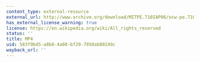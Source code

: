 ```yaml
---
content_type: external-resource
external_url: http://www.archive.org/download/MITPE.710IAP06/ocw-pe.710-serve_contact_view-220k.mp4
has_external_license_warning: true
license: https://en.wikipedia.org/wiki/All_rights_reserved
status: ''
title: MP4
uid: 583f9bd5-a8b8-4a00-bf29-7950ab80249c
wayback_url: ''
---
```

